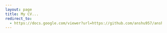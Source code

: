 ```yaml
---
layout: page
title: My CV...
redirect_to:
  - https://docs.google.com/viewer?url=https://github.com/anshu957/anshu957.github.io/raw/master/docs/Anshul_Choudhary.pdf
---
```



[//]: # "Here's a link to a PDF of [my resume](/docs/Anshul_Choudhary.pdf)"
[//]: # "- https://docs.google.com/viewer?url=https://github.com/anshu957/anshu957.github.io/raw/master/docs/Anshul_Choudhary.pdf"
